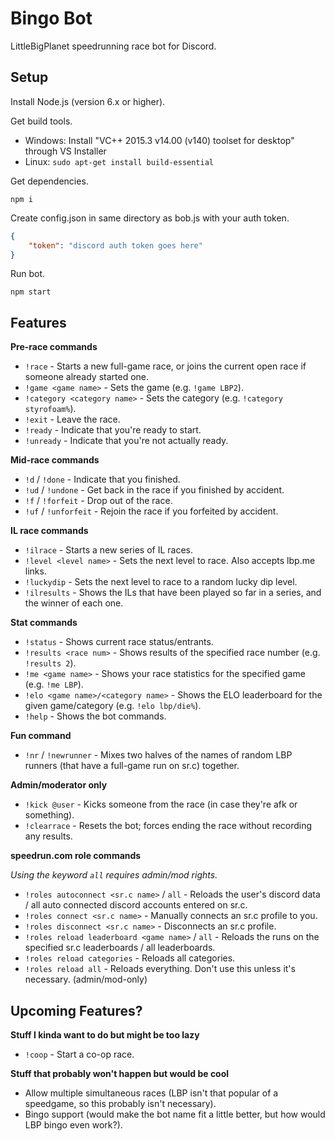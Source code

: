 # Bingo Bot

LittleBigPlanet speedrunning race bot for Discord.

## Setup

Install Node.js (version 6.x or higher).

Get build tools.
* Windows: Install "VC++ 2015.3 v14.00 (v140) toolset for desktop" through VS Installer
* Linux: `sudo apt-get install build-essential`

Get dependencies.

```
npm i
```

Create config.json in same directory as bob.js with your auth token.

```json
{
    "token": "discord auth token goes here"
}
```

Run bot.

```
npm start
```

## Features

**Pre-race commands**
* `!race` - Starts a new full-game race, or joins the current open race if someone already started one.
* `!game <game name>` - Sets the game (e.g. `!game LBP2`).
* `!category <category name>` - Sets the category (e.g. `!category styrofoam%`).
* `!exit` - Leave the race.
* `!ready` - Indicate that you're ready to start.
* `!unready` - Indicate that you're not actually ready.

**Mid-race commands**
* `!d` / `!done` - Indicate that you finished.
* `!ud` / `!undone` - Get back in the race if you finished by accident.
* `!f` / `!forfeit` - Drop out of the race.
* `!uf` / `!unforfeit` - Rejoin the race if you forfeited by accident.

**IL race commands**
* `!ilrace` - Starts a new series of IL races.
* `!level <level name>` - Sets the next level to race. Also accepts lbp.me links.
* `!luckydip` - Sets the next level to race to a random lucky dip level.
* `!ilresults` - Shows the ILs that have been played so far in a series, and the winner of each one.

**Stat commands**
* `!status` - Shows current race status/entrants.
* `!results <race num>` - Shows results of the specified race number (e.g. `!results 2`).
* `!me <game name>` - Shows your race statistics for the specified game (e.g. `!me LBP`).
* `!elo <game name>/<category name>` - Shows the ELO leaderboard for the given game/category (e.g. `!elo lbp/die%`).
* `!help` - Shows the bot commands.

**Fun command**
* `!nr` / `!newrunner` - Mixes two halves of the names of random LBP runners (that have a full-game run on sr.c) together.

**Admin/moderator only**
* `!kick @user` - Kicks someone from the race (in case they're afk or something).
* `!clearrace` - Resets the bot; forces ending the race without recording any results.

**speedrun.com role commands**

*Using the keyword `all` requires admin/mod rights.*
* `!roles autoconnect <sr.c name>` / `all` - Reloads the user's discord data / all auto connected discord accounts entered on sr.c.
* `!roles connect <sr.c name>` - Manually connects an sr.c profile to you.
* `!roles disconnect <sr.c name>` - Disconnects an sr.c profile.
* `!roles reload leaderboard <game name>` / `all` - Reloads the runs on the specified sr.c leaderboards / all leaderboards.
* `!roles reload categories` - Reloads all categories.
* `!roles reload all` - Reloads everything. Don't use this unless it's necessary. (admin/mod-only)

## Upcoming Features?

**Stuff I kinda want to do but might be too lazy**
* `!coop` - Start a co-op race.

**Stuff that probably won't happen but would be cool**
* Allow multiple simultaneous races (LBP isn't that popular of a speedgame, so this probably isn't necessary).
* Bingo support (would make the bot name fit a little better, but how would LBP bingo even work?).

